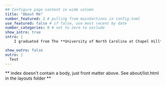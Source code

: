 ```yaml
---
## Configure page content in wide column
title: "About Me"
number_featured: 2 # pulling from mainSections in config.toml
use_featured: false # if false, use most recent by date
number_categories: 0 # set to zero to exclude
show_intro: true
intro: |
    I graduated from The **University of North Carolina at Chapel Hill** with my doctorate in cognitive psychology back in 2021. There, I worked with [Jennifer Arnold](https://jenniferarnold.web.unc.edu/) on researching the cognitive mechanisms underlying how people deal with ambiguous language, like pronouns.<br><br>After graduation, I became a researcher at the **University of Colorado Boulder** with the Institute of Cognitive Science. I worked with [Albert     Kim](https://www.colorado.edu/lab/kimlab/al-kim) and [Jared Novick](https://hesp.umd.edu/facultyprofile/novick/jared) on        projects involving  electroencephalography (EEG) and eye-tracking to extract measures related to executive   function and language processing.<br><br>In my downtime, I am a functional ceramicist, specializing in wheel-thrown pottery. See my [ceramics portfolio](https://vlanglois.com/pottery/) for an online gallery of my work.

show_outro: false 
outro: |
  Test
---
```


** index doesn't contain a body, just front matter above.
See about/list.html in the layouts folder **